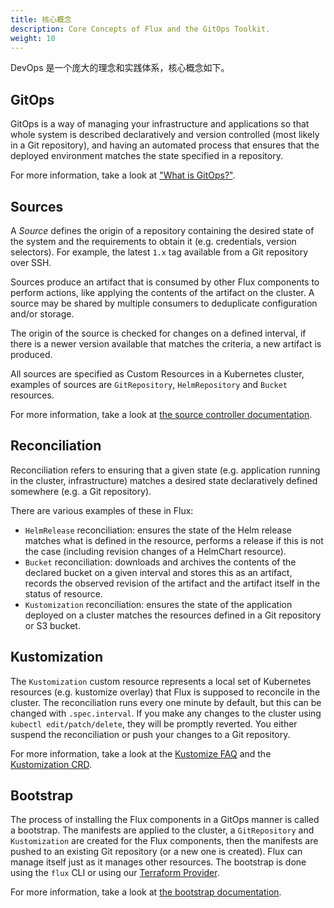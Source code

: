 ```yaml
---
title: 核心概念
description: Core Concepts of Flux and the GitOps Toolkit.
weight: 10
---
```


DevOps 是一个庞大的理念和实践体系，核心概念如下。

## GitOps

GitOps is a way of managing your infrastructure and applications so that whole system
is described declaratively and version controlled (most likely in a Git repository),
and having an automated process that ensures that the deployed environment
matches the state specified in a repository.

For more information, take a look at ["What is GitOps?"](https://www.gitops.tech/#what-is-gitops).

## Sources

A *Source* defines the origin of a repository containing the desired state of 
the system and the requirements to obtain it (e.g. credentials, version selectors). 
For example, the latest `1.x` tag available from a Git repository over SSH.

Sources produce an artifact that is consumed by other Flux components to perform
actions, like applying the contents of the artifact on the cluster. A source
may be shared by multiple consumers to deduplicate configuration and/or storage.

The origin of the source is checked for changes on a defined interval, if
there is a newer version available that matches the criteria, a new artifact
is produced.

All sources are specified as Custom Resources in a Kubernetes cluster, examples
of sources are `GitRepository`, `HelmRepository` and `Bucket` resources. 

For more information, take a look at
[the source controller documentation](components/source/_index.md).

## Reconciliation

Reconciliation refers to ensuring that a given state (e.g. application running in the cluster, infrastructure)
matches a desired state declaratively defined somewhere (e.g. a Git repository).

There are various examples of these in Flux:

- `HelmRelease` reconciliation: ensures the state of the Helm release matches what is defined in the resource,
  performs a release if this is not the case (including revision changes of a HelmChart resource).
- `Bucket` reconciliation: downloads and archives the contents of the declared bucket on a given
  interval and stores this as an artifact, records the observed revision of the artifact
  and the artifact itself in the status of resource.
- `Kustomization` reconciliation: ensures the state of the application
  deployed on a cluster matches the resources defined in a Git repository or S3 bucket.

## Kustomization

The `Kustomization` custom resource represents a local set of Kubernetes resources
(e.g. kustomize overlay) that Flux is supposed to reconcile in the cluster.
The reconciliation runs every one minute by default, but this can be changed with `.spec.interval`.
If you make any changes to the cluster using `kubectl edit/patch/delete`,
they will be promptly reverted. You either suspend the reconciliation or push your changes to a Git repository.

For more information, take a look at the [Kustomize FAQ](faq/_index.md#kustomize-questions)
and the [Kustomization CRD](components/kustomize/kustomization.md).

## Bootstrap

The process of installing the Flux components in a GitOps manner is called a bootstrap.
The manifests are applied to the cluster, a `GitRepository` and `Kustomization`
are created for the Flux components, then the manifests are pushed to an existing Git repository
(or a new one is created). Flux can manage itself just as it manages other resources.
The bootstrap is done using the `flux` CLI or
using our [Terraform Provider](https://github.com/fluxcd/terraform-provider-flux).

For more information, take a look at [the bootstrap documentation](installation/_index.md#bootstrap).
